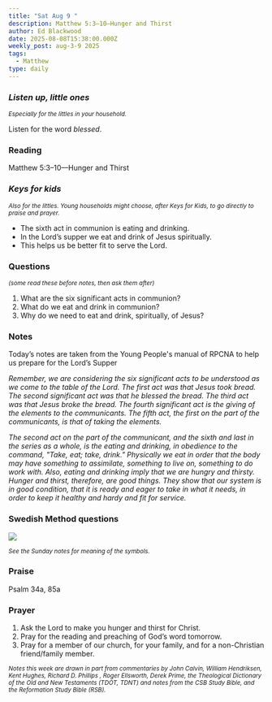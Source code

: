 ```yaml
---
title: "Sat Aug 9 "
description: Matthew 5:3–10—Hunger and Thirst
author: Ed Blackwood
date: 2025-08-08T15:38:00.000Z
weekly_post: aug-3-9 2025
tags:
  - Matthew
type: daily
---
```

### *Listen up, little ones*

<div><small><i>Especially for the littles in your household.</i></small></div>

Listen for the word *blessed*.

### Reading

Matthew 5:3–10—Hunger and Thirst

### *Keys for kids*

<div><small><i>Also for the littles. Young households might choose, after Keys for Kids, to go directly to praise and prayer.</i></small></div>

* The sixth act in communion is eating and drinking.
* In the Lord’s supper we eat and drink of Jesus spiritually.
* This helps us be better fit to serve the Lord.

### Questions

<div><small><i>(some read these before notes, then ask them after)</i></small></div>

1. What are the six significant acts in communion?
2. What do we eat and drink in communion?
3. Why do we need to eat and drink, spiritually, of Jesus? 

### Notes

Today’s notes are taken from the Young People's manual of RPCNA to help us prepare for the Lord’s Supper

*Remember, we are considering the six significant acts to be understood as we come to the table of the Lord. The first act was that Jesus took bread. The second significant act was that he blessed the bread. The third act was that Jesus broke the bread. The fourth significant act is the giving of the elements to the communicants. The fifth act, the first on the part of the communicants, is that of taking the elements.* 

*The second act on the part of the communicant, and the sixth and last in the series as a whole, is the eating and drinking, in obedience to the command, "Take, eat; take, drink."  Physically we eat in order that the body may have something to assimilate, something to live on, something to do work with. Also, eating and drinking imply that we are hungry and thirsty.  Hunger and thirst, therefore, are good things.  They show that our system is in good condition, that it is ready and eager to take in what it needs, in order to keep it healthy and hardy and fit for service.* 

### Swedish Method questions

![](/static/img/family_worship_study_ed-swedish_questions.png)

<div><small><i>See the Sunday notes for meaning of the symbols.</i></small></div>

### Praise

Psalm 34a, 85a

### Prayer

1. Ask the Lord to make you hunger and thirst for Christ.
2. Pray for the reading and preaching of God’s word tomorrow.
3. Pray for a member of our church, for your family, and for a non-Christian friend/family member.

<div><small><i>Notes this week are drawn in part from commentaries by John Calvin, William Hendriksen, Kent Hughes, Richard D. Phillips , Roger Ellsworth, Derek Prime, the Theological Dictionary of the Old and New Testaments (TDOT, TDNT) and notes from the CSB Study Bible, and the Reformation Study Bible (RSB).</i></small></div>